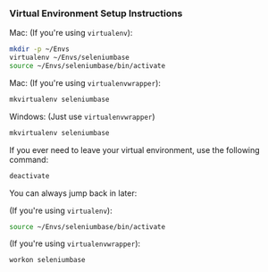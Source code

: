 ### Virtual Environment Setup Instructions

Mac: (If you're using ``virtualenv``):

```bash
mkdir -p ~/Envs
virtualenv ~/Envs/seleniumbase
source ~/Envs/seleniumbase/bin/activate
```

Mac: (If you're using ``virtualenvwrapper``):

```bash
mkvirtualenv seleniumbase
```

Windows: (Just use ``virtualenvwrapper``)

```bash
mkvirtualenv seleniumbase
```

If you ever need to leave your virtual environment, use the following command:

```bash
deactivate
```

You can always jump back in later:

(If you're using ``virtualenv``):
```bash
source ~/Envs/seleniumbase/bin/activate
```

(If you're using ``virtualenvwrapper``):
```bash
workon seleniumbase
```
